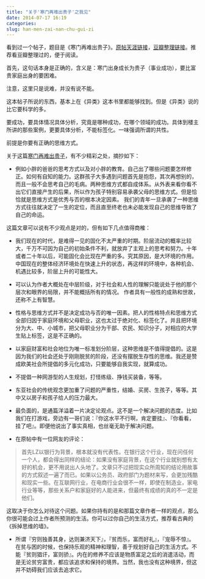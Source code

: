 ```yaml
---
title: "关于'寒门再难出贵子'之我见"
date: 2014-07-17 16:19
categories:
slug: han-men-zai-nan-chu-gui-zi
---
```


看到过一个帖子，题目是《寒门再难出贵子》。[原帖天涯链接](http://bbs.tianya.cn/post-funinfo-4011358-1.shtml)，[豆瓣整理链接](http://www.douban.com/note/322352157/)。推荐看豆瓣整理过的，便于阅读。

首先，这句话本身是正确的，含义是：寒门出身成长为贵子（事业成功），要比富贵家庭出身的要困难。

注意，这里只是说难，并没有说不能。

这本帖子所说的东西，基本上在《异类》这本书里都能够找到。但是《异类》说的比它要科学的多。

要成功，要具体情况具体分析，究竟是哪种成功，在哪个领域的成功。具体到楼主所讲的那些案例，更要具体分析，不能标签化。一味强调所谓的共性。

前提是你要有正确的思维方式。

关于这篇[寒门再难出贵子](http://www.xperseverance.net/blogs/2013/07/2243/)，有不少精彩之处，摘抄如下：

* 例如小胖的爸爸的思考方式以及对小胖的教育。自己出了哪些问题要怎样修正。如何有自知的能力。这群孩子大多遇到问题首先是抱怨，其次再想别的，而且一般不会思考自己的毛病。两种思维方式都自成体系。从外表来看你看不出它们直接产生的后果，所以作为孩子特别容易承袭父母的思维方式。但是恰恰就是思维方式是优秀与否的根本决定因素。 我们的青年一旦承袭了一种思维方式往往就决定了一生的定位，而且直至终老也未必能发现自己的思维导致了自己的命运。


这篇文章可以说有不少观点是对的，但有如下几点值得商榷：

* 我们现在的时代，是难得一见的固化不太严重的时期。阶层流动的概率比较大，千万不可因为自己的初始条件不利，就放弃了主观上的思考和努力。十年或者二十年以后，可能固化会比现在严重的多。究其原因，是大环境的作用。中国现在的整体经济环境处在快速上升的状态，再这样的环境中，各种机会、机遇比较多，阶层上升的可能性大。

* 可以认为作者大概处在中层阶级，对于社会和人性的理解只能说处于他的那个层次和眼界的局限，并不能概括所有的情况。 作者具有一般性的成熟和世故，还称不上有智慧。

* 性格与思维方式并不是决定成功与否的唯一因素。把人的性格特点和思维方式全部归因于家庭环境和父母职业，这也太过于绝对化、标签化了。并且把环境分为大、中、小城市，把父母职业分为干部、农民、知识分子，对相应的大学生贴上标签，这是不正确的。

* 以家庭财富和社会地位为唯一标准划分阶层，这种思维是不值得提倡的。这是因为我们的社会还处于刚刚脱贫的阶段，还没有摆脱生存性的思维。我还是赞成欧美社会所提倡的多元化成功，只要能够自我实现，就算成功。

* 不提倡一种网游型的人生规划，打怪练级、挣钱买装备，等等。

* 东亚社会的传统观念更加重了问题的严重性，结婚、买房、生孩子，等等。其中又以房子和孩子给人的压力最大。

* 最负面的，是通篇洋溢着一片决定论观点。这不是一个解决问题的态度。比如我们在打游戏，旁边有一哥们说：『你这水平不行啊，肯定要挂』、『你看看，挂了吧』。即便他说出了事实真相，也丝毫无助于解决问题。

* 在原帖中有一位网友的评论：
>首先LZ以银行为背景，根本就没有代表性。在银行这个行业，现在问任何一个人，都会得出同样的结论：如果没有家庭背景，在这个行业就别想有太好的机会，更不用说出人头地了。文章只不过把现实众所周知的结论用故事的方式叙述一遍了而已。如果以公务员、政府部门为题材来写，会更加残酷和现实一些。在互联网行业，在电商行业会很不一样，即使在制造业，家电行业等等，那些关系户和家庭好的人能进来，但最终有成绩的真的不一定是他们。

这取决于你怎么对待这个问题。如果你持有的是和那篇文章作者一样的观点，那么你很可能会过上作者所预测的生活。你可以过你自己的生活方式，推荐看古典的《拆掉思维的墙》。

* 所谓『穷则独善其身，达则兼济天下』，『贫而乐，富而好礼』，『宠辱不惊』。在贫与困的时候，也保持乐观的精神和理智，善于规划好自己的生活方式。不能『贫则猖讦，富则骄』。内在的修养不应该是物质富足之后的消遣活动，而是无论贫穷富贵，都应该追求和保持的境界。当然，我也没有这种境界，但这并不妨碍我们应该去追求它。
